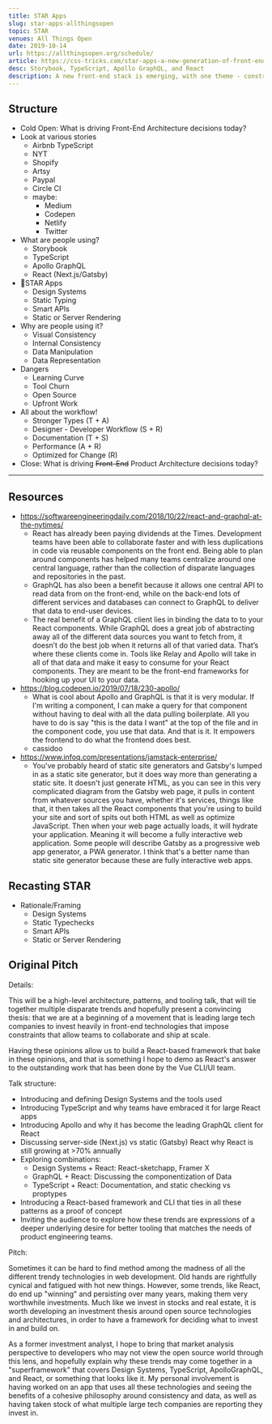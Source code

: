 ```yaml
---
title: STAR Apps
slug: star-apps-allthingsopen
topic: STAR
venues: All Things Open
date: 2019-10-14
url: https://allthingsopen.org/schedule/
article: https://css-tricks.com/star-apps-a-new-generation-of-front-end-tooling-for-development-workflows/
desc: Storybook, TypeScript, Apollo GraphQL, and React
description: A new front-end stack is emerging, with one theme - constraints that scale. They involve building Design Systems for visual consistency, using TypeScript for internal consistency, Apollo GraphQL for data manipulation, and server- or statically-rendered React for data representation. In this talk we explore how these trends fit together, and _why_ leading product teams from AirBnb to the New York Times are embracing them.
---
```


## Structure

- Cold Open: What is driving Front-End Architecture decisions today?
- Look at various stories
  - Airbnb TypeScript
  - NYT
  - Shopify
  - Artsy
  - Paypal
  - Circle CI
  - maybe:
    - Medium
    - Codepen
    - Netlify
    - Twitter
- What are people using?
  - Storybook
  - TypeScript
  - Apollo GraphQL
  - React (Next.js/Gatsby)
- 🌟STAR Apps
  - Design Systems
  - Static Typing
  - Smart APIs
  - Static or Server Rendering
- Why are people using it?
  - Visual Consistency
  - Internal Consistency
  - Data Manipulation
  - Data Representation
- Dangers
  - Learning Curve
  - Tool Churn
  - Open Source
  - Upfront Work
- All about the workflow!
  - Stronger Types (T + A)
  - Designer - Developer Workflow (S + R)
  - Documentation (T + S)
  - Performance (A + R)
  - Optimized for Change (R)
- Close: What is driving ~~Front-End~~ Product Architecture decisions today?

---

## Resources

- https://softwareengineeringdaily.com/2018/10/22/react-and-graphql-at-the-nytimes/
  - React has already been paying dividends at the Times. Development teams have been able to collaborate faster and with less duplications in code via reusable components on the front end. Being able to plan around components has helped many teams centralize around one central language, rather than the collection of disparate languages and repositories in the past.
  - GraphQL has also been a benefit because it allows one central API to read data from on the front-end, while on the back-end lots of different services and databases can connect to GraphQL to deliver that data to end-user devices.
  - The real benefit of a GraphQL client lies in binding the data to to your React components. While GraphQL does a great job of abstracting away all of the different data sources you want to fetch from, it doesn’t do the best job when it returns all of that varied data. That’s where these clients come in. Tools like Relay and Apollo will take in all of that data and make it easy to consume for your React components. They are meant to be the front-end frameworks for hooking up your UI to your data.
- https://blog.codepen.io/2019/07/18/230-apollo/
  - What is cool about Apollo and GraphQL is that it is very modular. If I'm writing a component, I can make a query for that component without having to deal with all the data pulling boilerplate. All you have to do is say "this is the data I want" at the top of the file and in the component code, you use that data. And that is it. It empowers the frontend to do what the frontend does best.
  - cassidoo
- https://www.infoq.com/presentations/jamstack-enterprise/
  - You've probably heard of static site generators and Gatsby's lumped in as a static site generator, but it does way more than generating a static site. It doesn't just generate HTML, as you can see in this very complicated diagram from the Gatsby web page, it pulls in content from whatever sources you have, whether it's services, things like that, it then takes all the React components that you're using to build your site and sort of spits out both HTML as well as optimize JavaScript. Then when your web page actually loads, it will hydrate your application. Meaning it will become a fully interactive web application. Some people will describe Gatsby as a progressive web app generator, a PWA generator. I think that's a better name than static site generator because these are fully interactive web apps.

## Recasting STAR

- Rationale/Framing
  - Design Systems
  - Static Typechecks
  - Smart APIs
  - Static or Server Rendering

## Original Pitch

Details:

This will be a high-level architecture, patterns, and tooling talk, that will tie together multiple disparate trends and hopefully present a convincing thesis: that we are at a beginning of a movement that is leading large tech companies to invest heavily in front-end technologies that impose constraints that allow teams to collaborate and ship at scale.

Having these opinions allow us to build a React-based framework that bake in these opinions, and that is something I hope to demo as React's answer to the outstanding work that has been done by the Vue CLI/UI team.

Talk structure:

- Introducing and defining Design Systems and the tools used
- Introducing TypeScript and why teams have embraced it for large React apps
- Introducing Apollo and why it has become the leading GraphQL client for React
- Discussing server-side (Next.js) vs static (Gatsby) React why React is still growing at >70% annually
- Exploring combinations:
  - Design Systems + React: React-sketchapp, Framer X
  - GraphQL + React: Discussing the componentization of Data
  - TypeScript + React: Documentation, and static checking vs proptypes
- Introducing a React-based framework and CLI that ties in all these patterns as a proof of concept
- Inviting the audience to explore how these trends are expressions of a deeper underlying desire for better tooling that matches the needs of product engineering teams.

Pitch:

Sometimes it can be hard to find method among the madness of all the different trendy technologies in web development. Old hands are rightfully cynical and fatigued with hot new things. However, some trends, like React, do end up "winning" and persisting over many years, making them very worthwhile investments. Much like we invest in stocks and real estate, it is worth developing an investment thesis around open source technologies and architectures, in order to have a framework for deciding what to invest in and build on.

As a former investment analyst, I hope to bring that market analysis perspective to developers who may not view the open source world through this lens, and hopefully explain why these trends may come together in a "superframework" that covers Design Systems, TypeScript, ApolloGraphQL, and React, or something that looks like it. My personal involvement is having worked on an app that uses all these technologies and seeing the benefits of a cohesive philosophy around consistency and data, as well as having taken stock of what multiple large tech companies are reporting they invest in.
